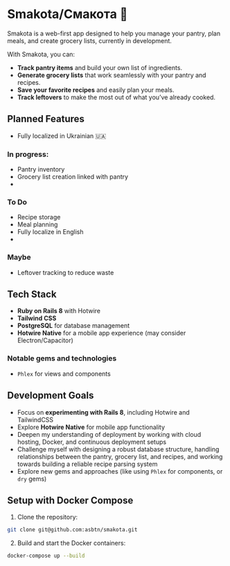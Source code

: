 # Smakota/Смакота 🍲

Smakota is a web-first app designed to help you manage your pantry, plan meals, and create grocery lists, currently in development.

With Smakota, you can:

- **Track pantry items** and build your own list of ingredients.
- **Generate grocery lists** that work seamlessly with your pantry and recipes.
- **Save your favorite recipes** and easily plan your meals.
- **Track leftovers** to make the most out of what you’ve already cooked.

## Planned Features

- Fully localized in Ukrainian 🇺🇦

### In progress:
- Pantry inventory
- Grocery list creation linked with pantry
-
### To Do
- Recipe storage
- Meal planning
- Fully localize in English
-
### Maybe
- Leftover tracking to reduce waste

## Tech Stack

- **Ruby on Rails 8** with Hotwire
- **Tailwind CSS**
- **PostgreSQL** for database management
- **Hotwire Native** for a mobile app experience (may consider Electron/Capacitor)

### Notable gems and technologies

- `Phlex` for views and components

## Development Goals

- Focus on **experimenting with Rails 8**, including Hotwire and TailwindCSS
- Explore **Hotwire Native** for mobile app functionality
- Deepen my understanding of deployment by working with cloud hosting, Docker, and continuous deployment setups
- Challenge myself with designing a robust database structure, handling relationships between the pantry, grocery list, and recipes, and working towards building a reliable recipe parsing system
- Explore new gems and approaches (like using `Phlex` for components, or `dry` gems)

## Setup with Docker Compose

1. Clone the repository:
```bash
git clone git@github.com:asbtn/smakota.git
```
2. Build and start the Docker containers:
```bash
docker-compose up --build
```
